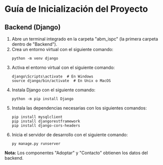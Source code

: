 # Guía de Inicialización del Proyecto

## Backend (Django)

1. Abre un terminal integrado en la carpeta "abm_ispc" (la primera carpeta dentro de "Backend").
2. Crea un entorno virtual con el siguiente comando:
   ```
   python -m venv django
   ```
3. Activa el entorno virtual con el siguiente comando:
   ```
   django\Scripts\activate  # En Windows
   source django/bin/activate  # En Unix o MacOS
   ```
4. Instala Django con el siguiente comando:
   ```
   python -m pip install Django
   ```
5. Instala las dependencias necesarias con los siguientes comandos:
   ```
   pip install mysqlclient
   pip install djangorestframework
   pip install django-cors-headers
   ```
6. Inicia el servidor de desarrollo con el siguiente comando:
   ```
   py manage.py runserver
   ```
**Nota:** Los componentes "Adoptar" y "Contacto" obtienen los datos del backend.
